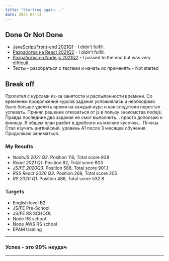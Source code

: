 ```yaml
---
title: "Starting again..."
date: 2021-07-13
---
```


## Done Or Not Done

* [JavaScript/Front-end 2021Q1](https://rs.school/js/) - I didn't fulfill.
* [Разработка на React 2021Q2](https://rs.school/react/) - I didn't fulfill.
* [Разработка на Node.js 2021Q2](https://rs.school/nodejs/) - I passed to the end but was very difficult.
* Тесты - разобраться с тестами и начать их применять - Not started

## Break off

Пролетел с курсами из-за занятости и распыленности времени. Со временем продолжение курсов задания усложнялись и необходимо было больше уделять время на каждый курс и как следствии перестал успевать. Принял решение отказаться от js в пользу знакомства nodejs. Правда последние два задания не смог выполнить... просто доползаю к финишу. В общем план разбит в дребезги на мелкие кусочки...
Плюсы. Стал изучать английский, уровень A1 после 3 месяцев обучения. Продолжаю заниматься.

### My Results

* *NodeJS 2021 Q2*. Position 116, Total score 938
* *React 2021 Q1*. Position 82, Total score 803
* *JS/FE 2020Q3*. Position 588, Total score 901.1
* *RSS React 2020 Q3*. Position 269, Total score 205
* *RS 2020 Q1*. Position 486, Total score 532.8

### Targets

* English level B2
* JS/FE Pre-School
* JS/FE RS SCHOOL
* Node RS school
* Node AWS RS school
* EPAM training

---

### Успех - это 99% неудач

---
